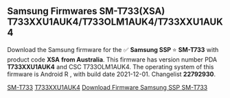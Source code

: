 <h2>Samsung Firmwares SM-T733(XSA) T733XXU1AUK4/T733OLM1AUK4/T733XXU1AUK4</h2>
Download the Samsung firmware for the ✅ <strong>Samsung SSP </strong> ⭐ <strong>SM-T733</strong> with product code <strong>XSA</strong> <strong> from Australia</strong>. This firmware has version number PDA <strong>T733XXU1AUK4</strong> and CSC T733OLM1AUK4. The operating system of this firmware is Android R , with build date 2021-12-01. Changelist <strong>22792930</strong>.


[SM-T733](https://samfirm.shop/samsung/model/SM-T733)
[T733XXU1AUK4](https://samfirm.shop/samsung/pda/T733XXU1AUK4)
[Download Firmware Samsung SSP SM-T733](https://samfirm.shop/samsung/firmware/479637)
